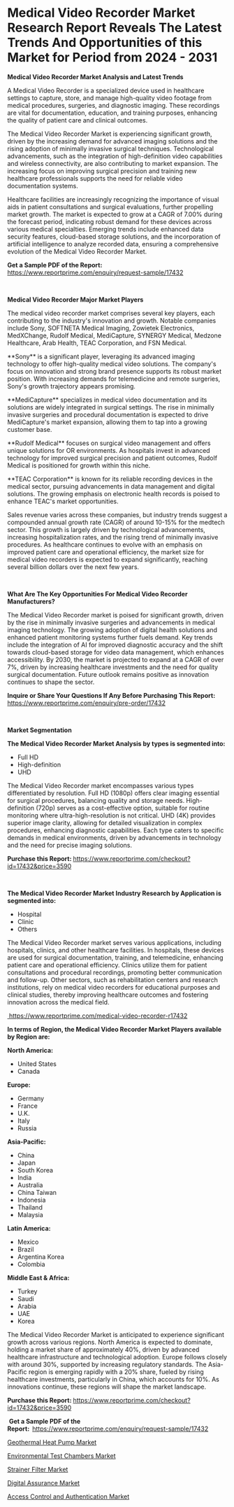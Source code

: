 <p><h1>Medical Video Recorder Market Research Report Reveals The Latest Trends And Opportunities of this Market for Period from 2024 - 2031</h1></p><p><strong>Medical Video Recorder Market Analysis and Latest Trends</strong></p>
<p><p>A Medical Video Recorder is a specialized device used in healthcare settings to capture, store, and manage high-quality video footage from medical procedures, surgeries, and diagnostic imaging. These recordings are vital for documentation, education, and training purposes, enhancing the quality of patient care and clinical outcomes.</p><p>The Medical Video Recorder Market is experiencing significant growth, driven by the increasing demand for advanced imaging solutions and the rising adoption of minimally invasive surgical techniques. Technological advancements, such as the integration of high-definition video capabilities and wireless connectivity, are also contributing to market expansion. The increasing focus on improving surgical precision and training new healthcare professionals supports the need for reliable video documentation systems.</p><p>Healthcare facilities are increasingly recognizing the importance of visual aids in patient consultations and surgical evaluations, further propelling market growth. The market is expected to grow at a CAGR of 7.00% during the forecast period, indicating robust demand for these devices across various medical specialties. Emerging trends include enhanced data security features, cloud-based storage solutions, and the incorporation of artificial intelligence to analyze recorded data, ensuring a comprehensive evolution of the Medical Video Recorder Market.</p></p>
<p><strong>Get a Sample PDF of the Report:&nbsp;</strong> <a href="https://www.reportprime.com/enquiry/request-sample/17432?utm_campaign=1088&utm_medium=2&utm_source=Github&utm_content=ia&utm_term=19112024&utm_id=medical-video-recorder">https://www.reportprime.com/enquiry/request-sample/17432</a></p>
<p>&nbsp;</p>
<p><strong>Medical Video Recorder Major Market Players</strong></p>
<p><p>The medical video recorder market comprises several key players, each contributing to the industry's innovation and growth. Notable companies include Sony, SOFTNETA Medical Imaging, Zowietek Electronics, MedXChange, Rudolf Medical, MediCapture, SYNERGY Medical, Medzone Healthcare, Arab Health, TEAC Corporation, and FSN Medical.</p><p>**Sony** is a significant player, leveraging its advanced imaging technology to offer high-quality medical video solutions. The company's focus on innovation and strong brand presence supports its robust market position. With increasing demands for telemedicine and remote surgeries, Sony's growth trajectory appears promising.</p><p>**MediCapture** specializes in medical video documentation and its solutions are widely integrated in surgical settings. The rise in minimally invasive surgeries and procedural documentation is expected to drive MediCapture's market expansion, allowing them to tap into a growing customer base.</p><p>**Rudolf Medical** focuses on surgical video management and offers unique solutions for OR environments. As hospitals invest in advanced technology for improved surgical precision and patient outcomes, Rudolf Medical is positioned for growth within this niche.</p><p>**TEAC Corporation** is known for its reliable recording devices in the medical sector, pursuing advancements in data management and digital solutions. The growing emphasis on electronic health records is poised to enhance TEAC's market opportunities.</p><p>Sales revenue varies across these companies, but industry trends suggest a compounded annual growth rate (CAGR) of around 10-15% for the medtech sector. This growth is largely driven by technological advancements, increasing hospitalization rates, and the rising trend of minimally invasive procedures. As healthcare continues to evolve with an emphasis on improved patient care and operational efficiency, the market size for medical video recorders is expected to expand significantly, reaching several billion dollars over the next few years.</p></p>
<p>&nbsp;</p>
<p><strong>What Are The Key Opportunities For Medical Video Recorder Manufacturers?</strong></p>
<p><p>The Medical Video Recorder market is poised for significant growth, driven by the rise in minimally invasive surgeries and advancements in medical imaging technology. The growing adoption of digital health solutions and enhanced patient monitoring systems further fuels demand. Key trends include the integration of AI for improved diagnostic accuracy and the shift towards cloud-based storage for video data management, which enhances accessibility. By 2030, the market is projected to expand at a CAGR of over 7%, driven by increasing healthcare investments and the need for quality surgical documentation. Future outlook remains positive as innovation continues to shape the sector.</p></p>
<p><strong>Inquire or Share Your Questions If Any Before Purchasing This Report:</strong> <a href="https://www.reportprime.com/enquiry/pre-order/17432?utm_campaign=1088&utm_medium=2&utm_source=Github&utm_content=ia&utm_term=19112024&utm_id=medical-video-recorder">https://www.reportprime.com/enquiry/pre-order/17432</a></p>
<p>&nbsp;</p>
<p><strong>Market Segmentation</strong></p>
<p><strong>The Medical Video Recorder Market Analysis by types is segmented into:</strong></p>
<p><ul><li>Full HD</li><li>High-definition</li><li>UHD</li></ul></p>
<p><p>The Medical Video Recorder market encompasses various types differentiated by resolution. Full HD (1080p) offers clear imaging essential for surgical procedures, balancing quality and storage needs. High-definition (720p) serves as a cost-effective option, suitable for routine monitoring where ultra-high-resolution is not critical. UHD (4K) provides superior image clarity, allowing for detailed visualization in complex procedures, enhancing diagnostic capabilities. Each type caters to specific demands in medical environments, driven by advancements in technology and the need for precise imaging solutions.</p></p>
<p><strong>Purchase this Report:&nbsp;</strong><a href="https://www.reportprime.com/checkout?id=17432&price=3590&utm_campaign=1088&utm_medium=2&utm_source=Github&utm_content=ia&utm_term=19112024&utm_id=medical-video-recorder">https://www.reportprime.com/checkout?id=17432&price=3590</a></p>
<p>&nbsp;</p>
<p><strong>The Medical Video Recorder Market Industry Research by Application is segmented into:</strong></p>
<p><ul><li>Hospital</li><li>Clinic</li><li>Others</li></ul></p>
<p><p>The Medical Video Recorder market serves various applications, including hospitals, clinics, and other healthcare facilities. In hospitals, these devices are used for surgical documentation, training, and telemedicine, enhancing patient care and operational efficiency. Clinics utilize them for patient consultations and procedural recordings, promoting better communication and follow-up. Other sectors, such as rehabilitation centers and research institutions, rely on medical video recorders for educational purposes and clinical studies, thereby improving healthcare outcomes and fostering innovation across the medical field.</p></p>
<p><a href="https://www.reportprime.com/medical-video-recorder-r17432?utm_campaign=1088&utm_medium=2&utm_source=Github&utm_content=ia&utm_term=19112024&utm_id=medical-video-recorder">&nbsp;https://www.reportprime.com/medical-video-recorder-r17432</a></p>
<p><strong>In terms of Region, the Medical Video Recorder Market Players available by Region are:</strong></p>
<p>
    <p> <strong> North America: </strong>
        <ul>
            <li>United States</li>
            <li>Canada</li>
        </ul>
        </p> 
    <p> <strong> Europe: </strong>
        <ul>
            <li>Germany</li>
            <li>France</li>
            <li>U.K.</li>
            <li>Italy</li>
            <li>Russia</li>
        </ul>
        </p> 
    <p> <strong> Asia-Pacific: </strong>
        <ul>
            <li>China</li>
            <li>Japan</li>
            <li>South Korea</li>
            <li>India</li>
            <li>Australia</li>
            <li>China Taiwan</li>
            <li>Indonesia</li>
            <li>Thailand</li>
            <li>Malaysia</li>
        </ul>
        </p> 
    <p> <strong> Latin America: </strong>
        <ul>
            <li>Mexico</li>
            <li>Brazil</li>
            <li>Argentina Korea</li>
            <li>Colombia</li>
        </ul>
        </p> 
    <p> <strong> Middle East & Africa: </strong>
        <ul>
            <li>Turkey</li>
            <li>Saudi</li>
            <li>Arabia</li>
            <li>UAE</li>
            <li>Korea</li>
        </ul>
    </p>
    </p>
<p><p>The Medical Video Recorder Market is anticipated to experience significant growth across various regions. North America is expected to dominate, holding a market share of approximately 40%, driven by advanced healthcare infrastructure and technological adoption. Europe follows closely with around 30%, supported by increasing regulatory standards. The Asia-Pacific region is emerging rapidly with a 20% share, fueled by rising healthcare investments, particularly in China, which accounts for 10%. As innovations continue, these regions will shape the market landscape.</p></p>
<p><strong>Purchase this Report: </strong><a href="https://www.reportprime.com/checkout?id=17432&price=3590&utm_campaign=1088&utm_medium=2&utm_source=Github&utm_content=ia&utm_term=19112024&utm_id=medical-video-recorder">https://www.reportprime.com/checkout?id=17432&price=3590</a></p>
<p>&nbsp;<strong>Get a Sample PDF of the Report:&nbsp;&nbsp;</strong><a href="https://www.reportprime.com/enquiry/request-sample/17432?utm_campaign=1088&utm_medium=2&utm_source=Github&utm_content=ia&utm_term=19112024&utm_id=medical-video-recorder">https://www.reportprime.com/enquiry/request-sample/17432</a></p>
<p><strong></strong></p>
<p><p><a href="https://www.linkedin.com/pulse/geothermal-heat-pump-market-essentials-key-players-demand-4i1ge?utm_campaign=1088&utm_medium=2&utm_source=Github&utm_content=ia&utm_term=19112024&utm_id=medical-video-recorder">Geothermal Heat Pump Market</a></p><p><a href="https://www.linkedin.com/pulse/environmental-test-chambers-market-growth-outlook-from-eicoe?utm_campaign=1088&utm_medium=2&utm_source=Github&utm_content=ia&utm_term=19112024&utm_id=medical-video-recorder">Environmental Test Chambers Market</a></p><p><a href="https://www.linkedin.com/pulse/strainer-filter-market-strategic-insights-product-evolution-dcxne?utm_campaign=1088&utm_medium=2&utm_source=Github&utm_content=ia&utm_term=19112024&utm_id=medical-video-recorder">Strainer Filter Market</a></p><p><a href="https://issuu.com/reportprime-2/docs/digital-assurance-market-size-2030._0052096d0b7b76?utm_campaign=1088&utm_medium=2&utm_source=Github&utm_content=ia&utm_term=19112024&utm_id=medical-video-recorder">Digital Assurance Market</a></p><p><a href="https://issuu.com/reportprime-2/docs/access-control-and-authentication-m_af38dccecff64f?utm_campaign=1088&utm_medium=2&utm_source=Github&utm_content=ia&utm_term=19112024&utm_id=medical-video-recorder">Access Control and Authentication Market</a></p></p>